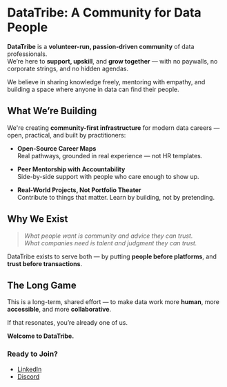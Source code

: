 # DataTribe: A Community for Data People

**DataTribe** is a **volunteer-run, passion-driven community** of data professionals.  
We’re here to **support, upskill**, and **grow together** — with no paywalls, no corporate strings, and no hidden agendas.

We believe in sharing knowledge freely, mentoring with empathy, and building a space where anyone in data can find their people.

## What We’re Building

We're creating **community-first infrastructure** for modern data careers — open, practical, and built by practitioners:

- **Open-Source Career Maps**  
  Real pathways, grounded in real experience — not HR templates.

- **Peer Mentorship with Accountability**  
  Side-by-side support with people who care enough to show up.

- **Real-World Projects, Not Portfolio Theater**  
  Contribute to things that matter. Learn by building, not by pretending.

## Why We Exist

> *What people want is community and advice they can trust.*  
> *What companies need is talent and judgment they can trust.*

DataTribe exists to serve both — by putting **people before platforms**, and **trust before transactions**.

## The Long Game

This is a long-term, shared effort — to make data work more **human**, more **accessible**, and more **collaborative**.

If that resonates, you’re already one of us.  

**Welcome to DataTribe.**

### Ready to Join?
- [LinkedIn](https://www.linkedin.com/company/datatribe-collective/)
- [Discord](https://discord.com/invite/n2kgtMEbTf) 
